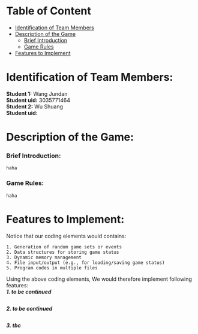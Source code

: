 # Table of Content
* [Identification of Team Members](/COMP2113-Group-Project/edit/main/README.MD#identification-of-team-members)
* [Description of the Game](/COMP2113-Group-Project/edit/main/README.MD#description-of-the-game)
    * [Brief Introduction](/COMP2113-Group-Project/edit/main/README.MD#brief-introduction)
    * [Game Rules](/COMP2113-Group-Project/edit/main/README.MD#game-rules)
* [Features to Implement](/COMP2113-Group-Project/edit/main/README.MD#features-to-implement)
# Identification of Team Members: 
   **Student 1:** Wang Jundan  
   **Student uid:** 3035771464  
   **Student 2:** Wu Shuang  
   **Student uid:** 
# Description of the Game:
  ### Brief Introduction:
    haha
  
  
  ### Game Rules:
    haha


# Features to Implement:
Notice that our coding elements would contains:  
```
1. Generation of random game sets or events  
2. Data structures for storing game status  
3. Dynamic memory management  
4. File input/output (e.g., for loading/saving game status)  
5. Program codes in multiple files
```
Using the above coding elements, We would therefore implement following features:  
***1. to be continued***  
```

```
***2. to be continued***
```

```
***3. tbc***
```

```
